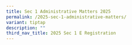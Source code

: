 ```yaml
---
title: Sec 1 Administrative Matters 2025
permalink: /2025-sec-1-administrative-matters/
variant: tiptap
description: ""
third_nav_title: 2025 Sec 1 E Registration
---
```

